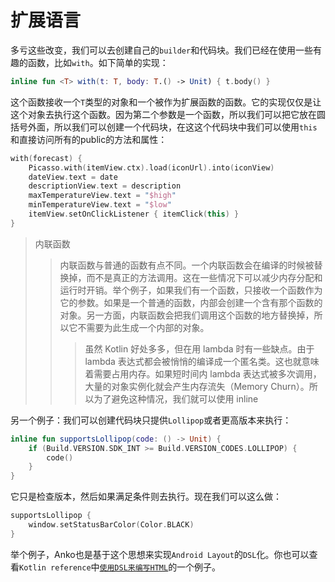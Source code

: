 # 扩展语言

多亏这些改变，我们可以去创建自己的`builder`和代码块。我们已经在使用一些有趣的函数，比如`with`。如下简单的实现：

```kotlin
inline fun <T> with(t: T, body: T.() -> Unit) { t.body() }
```

这个函数接收一个`T`类型的对象和一个被作为扩展函数的函数。它的实现仅仅是让这个对象去执行这个函数。因为第二个参数是一个函数，所以我们可以把它放在圆括号外面，所以我们可以创建一个代码块，在这这个代码块中我们可以使用`this`和直接访问所有的public的方法和属性：

```kotlin
with(forecast) {
	Picasso.with(itemView.ctx).load(iconUrl).into(iconView)
	dateView.text = date
	descriptionView.text = description
	maxTemperatureView.text = "$high"
	minTemperatureView.text = "$low"
	itemView.setOnClickListener { itemClick(this) }
}
```

> 内联函数
>> 内联函数与普通的函数有点不同。一个内联函数会在编译的时候被替换掉，而不是真正的方法调用。这在一些情况下可以减少内存分配和运行时开销。举个例子，如果我们有一个函数，只接收一个函数作为它的参数。如果是一个普通的函数，内部会创建一个含有那个函数的对象。另一方面，内联函数会把我们调用这个函数的地方替换掉，所以它不需要为此生成一个内部的对象。
>>> 虽然 Kotlin 好处多多，但在用 lambda 时有一些缺点。由于 lambda 表达式都会被悄悄的编译成一个匿名类。这也就意味着需要占用内存。如果短时间内 lambda 表达式被多次调用，大量的对象实例化就会产生内存流失（Memory Churn）。所以为了避免这种情况，我们就可以使用 inline



另一个例子：我们可以创建代码块只提供`Lollipop`或者更高版本来执行：

```kotlin
inline fun supportsLollipop(code: () -> Unit) {
	if (Build.VERSION.SDK_INT >= Build.VERSION_CODES.LOLLIPOP) {
		code()
	}
}
```

它只是检查版本，然后如果满足条件则去执行。现在我们可以这么做：

```kotlin
supportsLollipop {
	window.setStatusBarColor(Color.BLACK)
}
```

举个例子，Anko也是基于这个思想来实现`Android Layout`的`DSL`化。你也可以查看`Kotlin reference`中[`使用DSL来编写HTML`]的一个例子。

[`使用DSL来编写HTML`]: http://kotlinlang.org/docs/reference/type-safe-builders.html